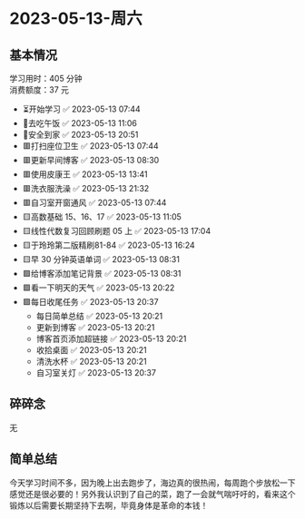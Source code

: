 # 2023-05-13-周六

## 基本情况

学习用时：405 分钟  
消费额度：37 元

-   ⏳开始学习 ✅ 2023-05-13 07:44
-   🍕去吃午饭 ✅ 2023-05-13 11:06
-   📍安全到家 ✅ 2023-05-13 20:51
-   🟥打扫座位卫生 ✅ 2023-05-13 07:44
-   🟥更新早间博客 ✅ 2023-05-13 08:30
-   🟥使用皮康王 ✅ 2023-05-13 13:41
-   🟥洗衣服洗澡 ✅ 2023-05-13 21:32
-   🟥自习室开窗通风 ✅ 2023-05-13 07:44
-   🟨高数基础 15、16、17 ✅ 2023-05-13 11:05
-   🟨线性代数复习回顾刷题 05 上 ✅ 2023-05-13 17:04
-   🟨于玲玲第二版精刷81-84 ✅ 2023-05-13 16:24
-   🟨早 30 分钟英语单词 ✅ 2023-05-13 08:31
-   🟩给博客添加笔记背景 ✅ 2023-05-13 08:31
-   🟩看一下明天的天气 ✅ 2023-05-13 20:22
-   🟩每日收尾任务 ✅ 2023-05-13 20:37
    -   每日简单总结 ✅ 2023-05-13 20:21
    -   更新到博客 ✅ 2023-05-13 20:21
    -   博客首页添加超链接 ✅ 2023-05-13 20:21
    -   收拾桌面 ✅ 2023-05-13 20:21
    -   清洗水杯 ✅ 2023-05-13 20:21
    -   自习室关灯 ✅ 2023-05-13 20:37

## 碎碎念

无

## 简单总结

今天学习时间不多，因为晚上出去跑步了，海边真的很热闹，每周跑个步放松一下感觉还是很必要的！另外我认识到了自己的菜，跑了一会就气喘吁吁的，看来这个锻炼以后需要长期坚持下去啊，毕竟身体是革命的本钱！